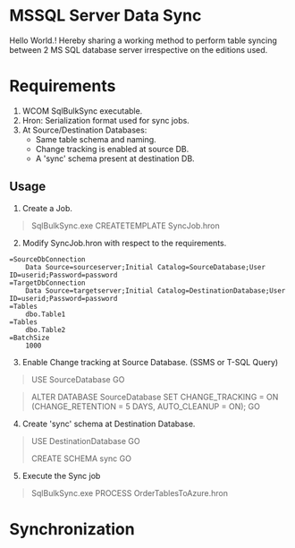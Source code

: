 
# MSSQL Server Data Sync

Hello World.!
Hereby sharing a working method to perform table syncing between 2 MS SQL database server irrespective on the editions used.


# Requirements

 1. WCOM SqlBulkSync executable.
 2. Hron: Serialization format used for sync jobs.
 3. At Source/Destination Databases:
	* Same table schema and naming.
	* Change tracking is enabled at source DB.
	* A 'sync' schema present at destination DB.


## Usage
1. Create a Job.
>SqlBulkSync.exe CREATETEMPLATE SyncJob.hron

2. Modify  SyncJob.hron with respect to the requirements.
```  
=SourceDbConnection
    Data Source=sourceserver;Initial Catalog=SourceDatabase;User ID=userid;Password=password
=TargetDbConnection
    Data Source=targetserver;Initial Catalog=DestinationDatabase;User ID=userid;Password=password
=Tables
    dbo.Table1
=Tables
    dbo.Table2
=BatchSize
    1000
``` 
3. Enable Change tracking at Source Database. (SSMS or T-SQL Query)

>USE SourceDatabase
	GO 
	
> ALTER DATABASE SourceDatabase 
> SET CHANGE_TRACKING = ON
> (CHANGE_RETENTION = 5 DAYS, AUTO_CLEANUP = ON); 
> GO

4. Create 'sync'  schema at Destination Database.

>   USE DestinationDatabase
>   GO
>   
>   CREATE SCHEMA 
>   sync GO

5. Execute the Sync job
>SqlBulkSync.exe PROCESS OrderTablesToAzure.hron


# Synchronization

